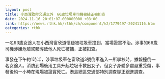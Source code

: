 ```yaml
---
layout: post
title: 小西灣致命交通意外　66歲垃圾車司機被捕正被扣查
date: 2024-11-16 20:01:07.000000000 +08:00
link: https://news.rthk.hk/rthk/ch/component/k2/1779497-20241116.htm
categories: rthk
---
```


一名93歲女途人在小西灣富欣道懷疑被垃圾車撞到，當場證實不治。涉事的66歲司機涉嫌危險駕駛導致他人死亡被捕，正被扣查。

事發在下午約1時半，涉事垃圾車在富欣道3號倒車進入一所學校時，據報撞倒一名女途人。消防到場後用工具升起垃圾車救出女子，但女子身體多處嚴重受傷，事發後約一小時在現場被證實死亡。港島總區交通部特別調查隊正跟進調查。
